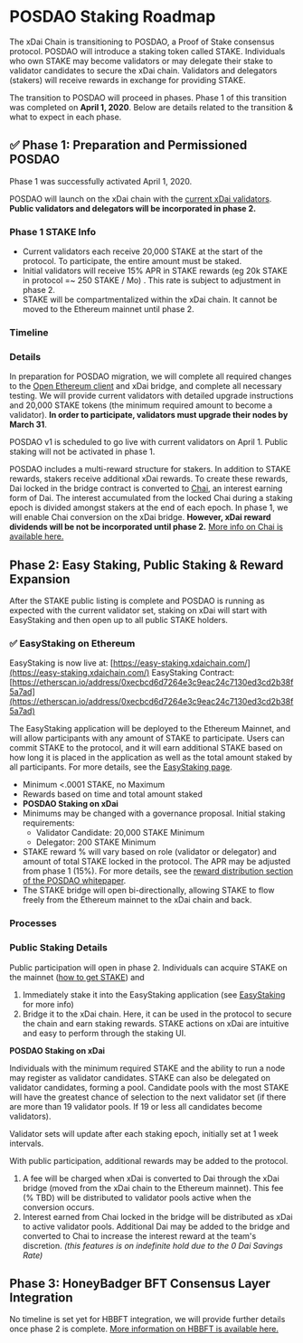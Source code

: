 # POSDAO Staking Roadmap

The xDai Chain is transitioning to POSDAO, a Proof of Stake consensus protocol. POSDAO will introduce a staking token called STAKE. Individuals who own STAKE may become validators or may delegate their stake to validator candidates to secure the xDai chain. Validators and delegators \(stakers\) will receive rewards in exchange for providing STAKE.

The transition to POSDAO will proceed in phases. Phase 1 of this transition was completed on **April 1, 2020**. Below are details related to the transition & what to expect in each phase.

## ​✅ Phase 1: Preparation and Permissioned POSDAO <a id="phase-1-preparation-and-permissioned-posdao"></a>

Phase 1 was successfully activated April 1, 2020.

POSDAO will launch on the xDai chain with the [current xDai validators](https://validators.poa.network/). **Public validators and delegators will be incorporated in phase 2.**

### Phase 1 STAKE Info <a id="phase-1-stake-info"></a>

* Current validators each receive 20,000 STAKE at the start of the protocol. To participate, the entire amount must be staked.
* Initial validators will receive 15% APR in STAKE rewards \(eg 20k STAKE in protocol =~ 250 STAKE / Mo\) . This rate is subject to adjustment in phase 2.
* STAKE will be compartmentalized within the xDai chain. It cannot be moved to the Ethereum mainnet until phase 2.

### Timeline <a id="timeline"></a>

### Details <a id="details"></a>

In preparation for POSDAO migration, we will complete all required changes to the [Open Ethereum client](https://github.com/poanetwork/open-ethereum) and xDai bridge, and complete all necessary testing. We will provide current validators with detailed upgrade instructions and 20,000 STAKE tokens \(the minimum required amount to become a validator\). **In order to participate, validators must upgrade their nodes by March 31**.

POSDAO v1 is scheduled to go live with current validators on April 1. Public staking will not be activated in phase 1.

POSDAO includes a multi-reward structure for stakers. In addition to STAKE rewards, stakers receive additional xDai rewards. To create these rewards, Dai locked in the bridge contract is converted to [Chai](https://chai.money/about.html), an interest earning form of Dai. The interest accumulated from the locked Chai during a staking epoch is divided amongst stakers at the end of each epoch. In phase 1, we will enable Chai conversion on the xDai bridge. **However, xDai reward dividends will be not be incorporated until phase 2.** [More info on Chai is available here.](https://www.xdaichain.com/for-stakers/stake-token/stake-reward-mechanics/xdai-rewards/chai-faqs)​

## Phase 2: Easy Staking, Public Staking & Reward Expansion <a id="phase-2-easy-staking-public-staking-and-reward-expansion"></a>

After the STAKE public listing is complete and POSDAO is running as expected with the current validator set, staking on xDai will start with EasyStaking and then open up to all public STAKE holders.

### ​✅ EasyStaking on Ethereum <a id="easystaking-on-ethereum"></a>

EasyStaking is now live at: [https://easy-staking.xdaichain.com/](https://easy-staking.xdaichain.com/) EasyStaking Contract: [https://etherscan.io/address/0xecbcd6d7264e3c9eac24c7130ed3cd2b38f5a7ad](https://etherscan.io/address/0xecbcd6d7264e3c9eac24c7130ed3cd2b38f5a7ad)​

The EasyStaking application will be deployed to the Ethereum Mainnet, and will allow participants with any amount of STAKE to participate. Users can commit STAKE to the protocol, and it will earn additional STAKE based on how long it is placed in the application as well as the total amount staked by all participants. For more details, see the [EasyStaking page](easystaking-on-ethereum.md).

* Minimum &lt;.0001 STAKE, no Maximum
* Rewards based on time and total amount staked
* **POSDAO Staking on xDai**
* Minimums may be changed with a governance proposal. Initial staking requirements:
  * Validator Candidate: 20,000 STAKE Minimum
  * Delegator: 200 STAKE Minimum
* STAKE reward % will vary based on role \(validator or delegator\) and amount of total STAKE locked in the protocol. The APR may be adjusted from phase 1 \(15%\). For more details, see the [reward distribution section of the POSDAO whitepaper](https://forum.poa.network/t/posdao-white-paper/2208).
* The STAKE bridge will open bi-directionally, allowing STAKE to flow freely from the Ethereum mainnet to the xDai chain and back.

### Processes <a id="processes"></a>

### Public Staking Details <a id="public-staking-details"></a>

Public participation will open in phase 2. Individuals can acquire STAKE on the mainnet \([how to get STAKE](https://www.xdaichain.com/for-stakers/stake-token/get-stake)\) and

1. Immediately stake it into the EasyStaking application \(see [EasyStaking](easystaking-on-ethereum.md) for more info\)
2. Bridge it to the xDai chain. Here, it can be used in the protocol to secure the chain and earn staking rewards. STAKE actions on xDai are intuitive and easy to perform through the staking UI.

**POSDAO Staking on xDai**

Individuals with the minimum required STAKE and the ability to run a node may register as validator candidates. STAKE can also be delegated on validator candidates, forming a pool. Candidate pools with the most STAKE will have the greatest chance of selection to the next validator set \(if there are more than 19 validator pools. If 19 or less all candidates become validators\).

Validator sets will update after each staking epoch, initially set at 1 week intervals.

With public participation, additional rewards may be added to the protocol.

1. A fee will be charged when xDai is converted to Dai through the xDai bridge \(moved from the xDai chain to the Ethereum mainnet\). This fee \(% TBD\) will be distributed to validator pools active when the conversion occurs.
2. Interest earned from Chai locked in the bridge will be distributed as xDai to active validator pools. Additional Dai may be added to the bridge and converted to Chai to increase the interest reward at the team's discretion. _\(this features is on indefinite hold due to the 0 Dai Savings Rate\)_

## Phase 3: HoneyBadger BFT Consensus Layer Integration <a id="phase-3-honeybadger-bft-consensus-layer-integration"></a>

No timeline is set yet for HBBFT integration, we will provide further details once phase 2 is complete. [More information on HBBFT is available here.](https://www.xdaichain.com/for-validators/consensus/honeybadger-bft-consensus)​

